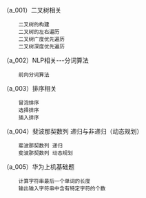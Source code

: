 （a_001）二叉树相关

         二叉树的构建
         二叉树的左右遍历
         二叉树广度优先遍历
         二叉树深度优先遍历
         
（a_002）NLP相关---分词算法

         前向分词算法

（a_003）排序相关
      
         冒泡排序
         选择排序
         插入排序
         
（a_004）斐波那契数列 递归与非递归（动态规划）
         
         斐波那契数列 递归
         斐波那契数列 动态规划
         
（a_005）华为上机基础题

         计算字符串最后一个单词的长度 
         输出输入字符串中含有特定字符的个数
        
